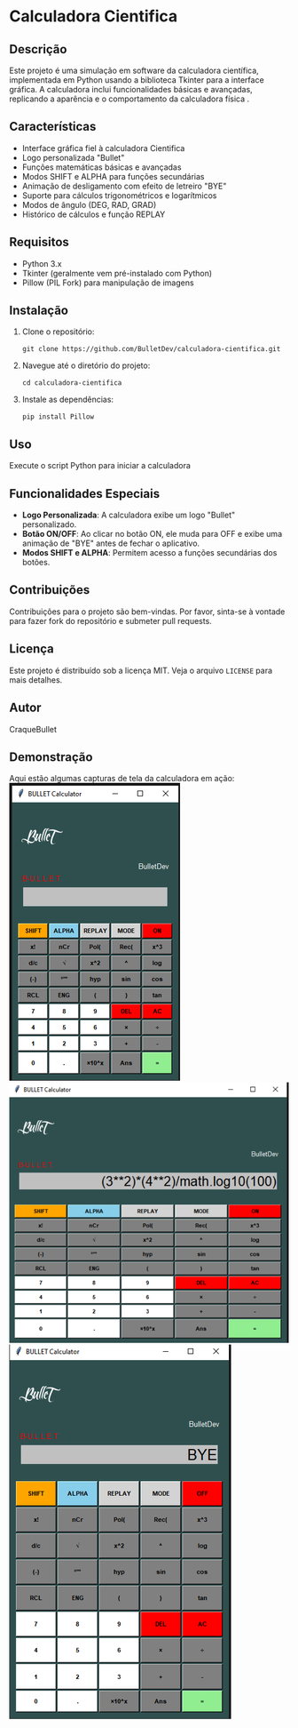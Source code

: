 # Calculadora Cientifica    

## Descrição
Este projeto é uma simulação em software da calculadora científica, implementada em Python usando a biblioteca Tkinter para a interface gráfica. A calculadora inclui funcionalidades básicas e avançadas, replicando a aparência e o comportamento da calculadora física .

## Características
- Interface gráfica fiel à calculadora Cientifica
- Logo personalizada "Bullet" 
- Funções matemáticas básicas e avançadas
- Modos SHIFT e ALPHA para funções secundárias
- Animação de desligamento com efeito de letreiro "BYE"
- Suporte para cálculos trigonométricos e logarítmicos
- Modos de ângulo (DEG, RAD, GRAD)
- Histórico de cálculos e função REPLAY

## Requisitos
- Python 3.x
- Tkinter (geralmente vem pré-instalado com Python)
- Pillow (PIL Fork) para manipulação de imagens

## Instalação
1. Clone o repositório:
   ```
   git clone https://github.com/BulletDev/calculadora-cientifica.git
   ```
2. Navegue até o diretório do projeto:
   ```
   cd calculadora-cientifica
   ```
3. Instale as dependências:
   ```
   pip install Pillow
   ```

## Uso
Execute o script Python para iniciar a calculadora

## Funcionalidades Especiais

- **Logo Personalizada**: A calculadora exibe um logo "Bullet" personalizado.
- **Botão ON/OFF**: Ao clicar no botão ON, ele muda para OFF e exibe uma animação de "BYE" antes de fechar o aplicativo.
- **Modos SHIFT e ALPHA**: Permitem acesso a funções secundárias dos botões.

## Contribuições
Contribuições para o projeto são bem-vindas. Por favor, sinta-se à vontade para fazer fork do repositório e submeter pull requests.

## Licença
Este projeto é distribuído sob a licença MIT. Veja o arquivo `LICENSE` para mais detalhes.

## Autor
CraqueBullet

## Demonstração

Aqui estão algumas capturas de tela da calculadora em ação:
![Tela inicial](demo/tela_inicial.png)
![Cálculo complexo](demo/calc_complexo.png)
![Modo científico](demo/Bye.png)

